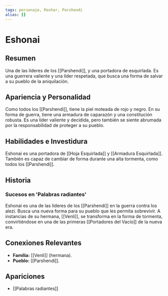 ```yaml
---
tags: personaje, Roshar, Parshendi
alias: []
---
```


# Eshonai

## Resumen
Una de las líderes de los [[Parshendi]], y una portadora de esquirlada. Es una guerrera valiente y una líder respetada, que busca una forma de salvar a su pueblo de la aniquilación.

## Apariencia y Personalidad
Como todos los [[Parshendi]], tiene la piel moteada de rojo y negro. En su forma de guerra, tiene una armadura de caparazón y una constitución robusta. Es una líder valiente y decidida, pero también se siente abrumada por la responsabilidad de proteger a su pueblo.

## Habilidades e Investidura
Eshonai es una portadora de [[Hoja Esquirlada]] y [[Armadura Esquirlada]]. También es capaz de cambiar de forma durante una alta tormenta, como todos los [[Parshendi]].

## Historia
### Sucesos en 'Palabras radiantes'
Eshonai es una de las líderes de los [[Parshendi]] en la guerra contra los alezi. Busca una nueva forma para su pueblo que les permita sobrevivir. A instancias de su hermana, [[Venli]], se transforma en la forma de tormenta, convirtiéndose en una de las primeras [[Portadores del Vacío]] de la nueva era.

## Conexiones Relevantes
* **Familia:** [[Venli]] (hermana).
* **Pueblo:** [[Parshendi]].

## Apariciones
* [[Palabras radiantes]]
